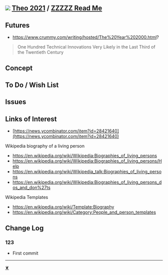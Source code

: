 ## [![](https://theo-armour.github.io/2021/lib/assets/icons/mark-github.svg)](https://github.com/theo-armour/2021/) [Theo 2021](https://theo-armour.github.io/2021/ "Home page") / [ZZZZZ Read Me](https://theo-armour.github.io/2021/#README.md)


## Futures

* https://www.crummy.com/writing/hosted/The%20Year%202000.html?
> One Hundred Technical Innovations Very Likely in the Last Third of the Twentieth Century



## Concept

## To Do / Wish List

## Issues

## Links of Interest

*   [https://news.ycombinator.com/item?id=28421640](https://news.ycombinator.com/item?id=28421640)

Wikipedia biography of a living person

*   https://en.wikipedia.org/wiki/Wikipedia:Biographies_of_living_persons
*   https://en.wikipedia.org/wiki/Wikipedia:Biographies_of_living_persons/Help
*   https://en.wikipedia.org/wiki/Wikipedia_talk:Biographies_of_living_persons
*   https://en.wikipedia.org/wiki/Wikipedia:Biographies_of_living_persons_dos_and_don%27ts

Wikipedia Templates

*   https://en.wikipedia.org/wiki/Template:Biography
*   https://en.wikipedia.org/wiki/Category:People_and_person_templates

## Change Log

### 123

*   First commit

---

[❦](javascript:window.scrollTo(0,0);)